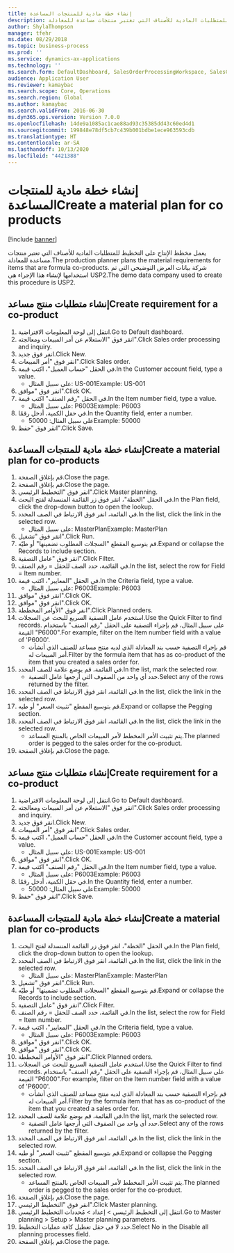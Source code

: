 ```yaml
---
title: إنشاء خطة مادية للمنتجات المساعدة
description: يعمل مخطط الإنتاج على التخطيط للمتطلبات المادية للأصناف التي تعتبر منتجات مساعدة للمعادلة.
author: ShylaThompson
manager: tfehr
ms.date: 08/29/2018
ms.topic: business-process
ms.prod: ''
ms.service: dynamics-ax-applications
ms.technology: ''
ms.search.form: DefaultDashboard, SalesOrderProcessingWorkspace, SalesCreateOrder, SalesTable, ReqCreatePlanWorkspace, ReqTransPlanCard, SysQueryForm, ReqTransPo
audience: Application User
ms.reviewer: kamaybac
ms.search.scope: Core, Operations
ms.search.region: Global
ms.author: kamaybac
ms.search.validFrom: 2016-06-30
ms.dyn365.ops.version: Version 7.0.0
ms.openlocfilehash: 14de9a1085ac1cae88ad93c35385dd43c60ed4d1
ms.sourcegitcommit: 199848e78df5cb7c439b001bdbe1ece963593cdb
ms.translationtype: HT
ms.contentlocale: ar-SA
ms.lasthandoff: 10/13/2020
ms.locfileid: "4421388"
---
```

# <a name="create-a-material-plan-for-co-products"></a><span data-ttu-id="b648d-103">إنشاء خطة مادية للمنتجات المساعدة</span><span class="sxs-lookup"><span data-stu-id="b648d-103">Create a material plan for co products</span></span>

[!include [banner](../../includes/banner.md)]

<span data-ttu-id="b648d-104">يعمل مخطط الإنتاج على التخطيط للمتطلبات المادية للأصناف التي تعتبر منتجات مساعدة للمعادلة.</span><span class="sxs-lookup"><span data-stu-id="b648d-104">The production planner plans the material requirements for items that are formula co-products.</span></span> <span data-ttu-id="b648d-105">شركة بيانات العرض التوضيحي التي تم استخدامها لإنشاء هذا الإجراء هي USP2.</span><span class="sxs-lookup"><span data-stu-id="b648d-105">The demo data company used to create this procedure is USP2.</span></span>


## <a name="create-requirement-for-a-co-product"></a><span data-ttu-id="b648d-106">إنشاء متطلبات منتج مساعد</span><span class="sxs-lookup"><span data-stu-id="b648d-106">Create requirement for a co-product</span></span>
1. <span data-ttu-id="b648d-107">انتقل إلى لوحة المعلومات الافتراضية.</span><span class="sxs-lookup"><span data-stu-id="b648d-107">Go to Default dashboard.</span></span>
2. <span data-ttu-id="b648d-108">انقر فوق "الاستعلام عن أمر المبيعات ومعالجته‬".</span><span class="sxs-lookup"><span data-stu-id="b648d-108">Click Sales order processing and inquiry.</span></span>
3. <span data-ttu-id="b648d-109">انقر فوق جديد.</span><span class="sxs-lookup"><span data-stu-id="b648d-109">Click New.</span></span>
4. <span data-ttu-id="b648d-110">انقر فوق "أمر المبيعات".</span><span class="sxs-lookup"><span data-stu-id="b648d-110">Click Sales order.</span></span>
5. <span data-ttu-id="b648d-111">في الحقل "حساب العميل"، اكتب قيمة.</span><span class="sxs-lookup"><span data-stu-id="b648d-111">In the Customer account field, type a value.</span></span>
    * <span data-ttu-id="b648d-112">على سبيل المثال: US-001</span><span class="sxs-lookup"><span data-stu-id="b648d-112">Example: US-001</span></span>  
6. <span data-ttu-id="b648d-113">انقر فوق "موافق".</span><span class="sxs-lookup"><span data-stu-id="b648d-113">Click OK.</span></span>
7. <span data-ttu-id="b648d-114">في الحقل "رقم الصنف" اكتب قيمة.</span><span class="sxs-lookup"><span data-stu-id="b648d-114">In the Item number field, type a value.</span></span>
    * <span data-ttu-id="b648d-115">على سبيل المثال: P6003</span><span class="sxs-lookup"><span data-stu-id="b648d-115">Example: P6003</span></span>  
8. <span data-ttu-id="b648d-116">في حقل الكمية، أدخل رقمًا.</span><span class="sxs-lookup"><span data-stu-id="b648d-116">In the Quantity field, enter a number.</span></span>
    * <span data-ttu-id="b648d-117">على سبيل المثال: 50000</span><span class="sxs-lookup"><span data-stu-id="b648d-117">Example: 50000</span></span>  
9. <span data-ttu-id="b648d-118">انقر فوق "حفظ".</span><span class="sxs-lookup"><span data-stu-id="b648d-118">Click Save.</span></span>

## <a name="create-a-material-plan-for-co-products"></a><span data-ttu-id="b648d-119">إنشاء خطة مادية للمنتجات المساعدة</span><span class="sxs-lookup"><span data-stu-id="b648d-119">Create a material plan for co-products</span></span>
1. <span data-ttu-id="b648d-120">قم بإغلاق الصفحة.</span><span class="sxs-lookup"><span data-stu-id="b648d-120">Close the page.</span></span>
2. <span data-ttu-id="b648d-121">قم بإغلاق الصفحة.</span><span class="sxs-lookup"><span data-stu-id="b648d-121">Close the page.</span></span>
3. <span data-ttu-id="b648d-122">انقر فوق "التخطيط الرئيسي‬".</span><span class="sxs-lookup"><span data-stu-id="b648d-122">Click Master planning.</span></span>
4. <span data-ttu-id="b648d-123">في الحقل "الخطة"، انقر فوق زر القائمة المنسدلة لفتح البحث.</span><span class="sxs-lookup"><span data-stu-id="b648d-123">In the Plan field, click the drop-down button to open the lookup.</span></span>
5. <span data-ttu-id="b648d-124">في القائمة، انقر فوق الارتباط في الصف المحدد.</span><span class="sxs-lookup"><span data-stu-id="b648d-124">In the list, click the link in the selected row.</span></span>
    * <span data-ttu-id="b648d-125">على سبيل المثال: MasterPlan</span><span class="sxs-lookup"><span data-stu-id="b648d-125">Example: MasterPlan</span></span>  
6. <span data-ttu-id="b648d-126">انقر فوق "تشغيل".</span><span class="sxs-lookup"><span data-stu-id="b648d-126">Click Run.</span></span>
7. <span data-ttu-id="b648d-127">قم بتوسيع المقطع "السجلات المطلوب تضمينها‬‬" أو طيّه.</span><span class="sxs-lookup"><span data-stu-id="b648d-127">Expand or collapse the Records to include section.</span></span>
8. <span data-ttu-id="b648d-128">انقر فوق "عامل التصفية".</span><span class="sxs-lookup"><span data-stu-id="b648d-128">Click Filter.</span></span>
9. <span data-ttu-id="b648d-129">في القائمة، حدد الصف للحقل = رقم الصنف.</span><span class="sxs-lookup"><span data-stu-id="b648d-129">In the list, select the row for Field = Item number.</span></span>
10. <span data-ttu-id="b648d-130">في الحقل "المعايير"، اكتب قيمة.</span><span class="sxs-lookup"><span data-stu-id="b648d-130">In the Criteria field, type a value.</span></span>
    * <span data-ttu-id="b648d-131">على سبيل المثال: P6003</span><span class="sxs-lookup"><span data-stu-id="b648d-131">Example: P6003</span></span>  
11. <span data-ttu-id="b648d-132">انقر فوق "موافق".</span><span class="sxs-lookup"><span data-stu-id="b648d-132">Click OK.</span></span>
12. <span data-ttu-id="b648d-133">انقر فوق "موافق".</span><span class="sxs-lookup"><span data-stu-id="b648d-133">Click OK.</span></span>
13. <span data-ttu-id="b648d-134">انقر فوق "الأوامر المخططة".</span><span class="sxs-lookup"><span data-stu-id="b648d-134">Click Planned orders.</span></span>
14. <span data-ttu-id="b648d-135">استخدم عامل التصفية السريع للبحث عن السجلات.</span><span class="sxs-lookup"><span data-stu-id="b648d-135">Use the Quick Filter to find records.</span></span> <span data-ttu-id="b648d-136">على سبيل المثال، قم بإجراء التصفية على الحقل "رقم الصنف" باستخدام القيمة "P6000".</span><span class="sxs-lookup"><span data-stu-id="b648d-136">For example, filter on the Item number field with a value of 'P6000'.</span></span>
    * <span data-ttu-id="b648d-137">قم بإجراء التصفية حسب بند المعادلة الذي لديه منتج مساعد للصنف الذي أنشأت أمر المبيعات له.</span><span class="sxs-lookup"><span data-stu-id="b648d-137">Filter by the formula item that has as co-product of the item that you created a sales order for.</span></span>  
15. <span data-ttu-id="b648d-138">في القائمة، قم بوضع علامة للصف المحدد.</span><span class="sxs-lookup"><span data-stu-id="b648d-138">In the list, mark the selected row.</span></span>
    * <span data-ttu-id="b648d-139">حدد أي واحد من الصفوف التي أرجعها عامل التصفية.</span><span class="sxs-lookup"><span data-stu-id="b648d-139">Select any of the rows returned by the filter.</span></span>  
16. <span data-ttu-id="b648d-140">في القائمة، انقر فوق الارتباط في الصف المحدد.</span><span class="sxs-lookup"><span data-stu-id="b648d-140">In the list, click the link in the selected row.</span></span>
17. <span data-ttu-id="b648d-141">قم بتوسيع المقطع "تثبيت السعر" أو طيه.</span><span class="sxs-lookup"><span data-stu-id="b648d-141">Expand or collapse the Pegging section.</span></span>
18. <span data-ttu-id="b648d-142">في القائمة، انقر فوق الارتباط في الصف المحدد.</span><span class="sxs-lookup"><span data-stu-id="b648d-142">In the list, click the link in the selected row.</span></span>
    * <span data-ttu-id="b648d-143">يتم تثبيت الأمر المخطط لأمر المبيعات الخاص بالمنتج المساعد.</span><span class="sxs-lookup"><span data-stu-id="b648d-143">The planned order is pegged to the sales order for the co-product.</span></span>  
19. <span data-ttu-id="b648d-144">قم بإغلاق الصفحة.</span><span class="sxs-lookup"><span data-stu-id="b648d-144">Close the page.</span></span>

## <a name="create-requirement-for-a-co-product"></a><span data-ttu-id="b648d-145">إنشاء متطلبات منتج مساعد</span><span class="sxs-lookup"><span data-stu-id="b648d-145">Create requirement for a co-product</span></span>
1. <span data-ttu-id="b648d-146">انتقل إلى لوحة المعلومات الافتراضية.</span><span class="sxs-lookup"><span data-stu-id="b648d-146">Go to Default dashboard.</span></span>
2. <span data-ttu-id="b648d-147">انقر فوق "الاستعلام عن أمر المبيعات ومعالجته‬".</span><span class="sxs-lookup"><span data-stu-id="b648d-147">Click Sales order processing and inquiry.</span></span>
3. <span data-ttu-id="b648d-148">انقر فوق جديد.</span><span class="sxs-lookup"><span data-stu-id="b648d-148">Click New.</span></span>
4. <span data-ttu-id="b648d-149">انقر فوق "أمر المبيعات".</span><span class="sxs-lookup"><span data-stu-id="b648d-149">Click Sales order.</span></span>
5. <span data-ttu-id="b648d-150">في الحقل "حساب العميل"، اكتب قيمة.</span><span class="sxs-lookup"><span data-stu-id="b648d-150">In the Customer account field, type a value.</span></span>
    * <span data-ttu-id="b648d-151">على سبيل المثال: US-001</span><span class="sxs-lookup"><span data-stu-id="b648d-151">Example: US-001</span></span>  
6. <span data-ttu-id="b648d-152">انقر فوق "موافق".</span><span class="sxs-lookup"><span data-stu-id="b648d-152">Click OK.</span></span>
7. <span data-ttu-id="b648d-153">في الحقل "رقم الصنف" اكتب قيمة.</span><span class="sxs-lookup"><span data-stu-id="b648d-153">In the Item number field, type a value.</span></span>
    * <span data-ttu-id="b648d-154">على سبيل المثال: P6003</span><span class="sxs-lookup"><span data-stu-id="b648d-154">Example: P6003</span></span>  
8. <span data-ttu-id="b648d-155">في حقل الكمية، أدخل رقمًا.</span><span class="sxs-lookup"><span data-stu-id="b648d-155">In the Quantity field, enter a number.</span></span>
    * <span data-ttu-id="b648d-156">على سبيل المثال: 50000</span><span class="sxs-lookup"><span data-stu-id="b648d-156">Example: 50000</span></span>  
9. <span data-ttu-id="b648d-157">انقر فوق "حفظ".</span><span class="sxs-lookup"><span data-stu-id="b648d-157">Click Save.</span></span>

## <a name="create-a-material-plan-for-co-products"></a><span data-ttu-id="b648d-158">إنشاء خطة مادية للمنتجات المساعدة</span><span class="sxs-lookup"><span data-stu-id="b648d-158">Create a material plan for co-products</span></span>
1. <span data-ttu-id="b648d-159">في الحقل "الخطة"، انقر فوق زر القائمة المنسدلة لفتح البحث.</span><span class="sxs-lookup"><span data-stu-id="b648d-159">In the Plan field, click the drop-down button to open the lookup.</span></span>
2. <span data-ttu-id="b648d-160">في القائمة، انقر فوق الارتباط في الصف المحدد.</span><span class="sxs-lookup"><span data-stu-id="b648d-160">In the list, click the link in the selected row.</span></span>
    * <span data-ttu-id="b648d-161">على سبيل المثال: MasterPlan</span><span class="sxs-lookup"><span data-stu-id="b648d-161">Example: MasterPlan</span></span>  
3. <span data-ttu-id="b648d-162">انقر فوق "تشغيل".</span><span class="sxs-lookup"><span data-stu-id="b648d-162">Click Run.</span></span>
4. <span data-ttu-id="b648d-163">قم بتوسيع المقطع "السجلات المطلوب تضمينها‬‬" أو طيّه.</span><span class="sxs-lookup"><span data-stu-id="b648d-163">Expand or collapse the Records to include section.</span></span>
5. <span data-ttu-id="b648d-164">انقر فوق "عامل التصفية".</span><span class="sxs-lookup"><span data-stu-id="b648d-164">Click Filter.</span></span>
6. <span data-ttu-id="b648d-165">في القائمة، حدد الصف للحقل = رقم الصنف.</span><span class="sxs-lookup"><span data-stu-id="b648d-165">In the list, select the row for Field = Item number.</span></span>
7. <span data-ttu-id="b648d-166">في الحقل "المعايير"، اكتب قيمة.</span><span class="sxs-lookup"><span data-stu-id="b648d-166">In the Criteria field, type a value.</span></span>
    * <span data-ttu-id="b648d-167">على سبيل المثال: P6003</span><span class="sxs-lookup"><span data-stu-id="b648d-167">Example: P6003</span></span>  
8. <span data-ttu-id="b648d-168">انقر فوق "موافق".</span><span class="sxs-lookup"><span data-stu-id="b648d-168">Click OK.</span></span>
9. <span data-ttu-id="b648d-169">انقر فوق "موافق".</span><span class="sxs-lookup"><span data-stu-id="b648d-169">Click OK.</span></span>
10. <span data-ttu-id="b648d-170">انقر فوق "الأوامر المخططة".</span><span class="sxs-lookup"><span data-stu-id="b648d-170">Click Planned orders.</span></span>
11. <span data-ttu-id="b648d-171">استخدم عامل التصفية السريع للبحث عن السجلات.</span><span class="sxs-lookup"><span data-stu-id="b648d-171">Use the Quick Filter to find records.</span></span> <span data-ttu-id="b648d-172">على سبيل المثال، قم بإجراء التصفية على الحقل "رقم الصنف" باستخدام القيمة "P6000".</span><span class="sxs-lookup"><span data-stu-id="b648d-172">For example, filter on the Item number field with a value of 'P6000'.</span></span>
    * <span data-ttu-id="b648d-173">قم بإجراء التصفية حسب بند المعادلة الذي لديه منتج مساعد للصنف الذي أنشأت أمر المبيعات له.</span><span class="sxs-lookup"><span data-stu-id="b648d-173">Filter by the formula item that has as co-product of the item that you created a sales order for.</span></span>  
12. <span data-ttu-id="b648d-174">في القائمة، قم بوضع علامة للصف المحدد.</span><span class="sxs-lookup"><span data-stu-id="b648d-174">In the list, mark the selected row.</span></span>
    * <span data-ttu-id="b648d-175">حدد أي واحد من الصفوف التي أرجعها عامل التصفية.</span><span class="sxs-lookup"><span data-stu-id="b648d-175">Select any of the rows returned by the filter.</span></span>  
13. <span data-ttu-id="b648d-176">في القائمة، انقر فوق الارتباط في الصف المحدد.</span><span class="sxs-lookup"><span data-stu-id="b648d-176">In the list, click the link in the selected row.</span></span>
14. <span data-ttu-id="b648d-177">قم بتوسيع المقطع "تثبيت السعر" أو طيه.</span><span class="sxs-lookup"><span data-stu-id="b648d-177">Expand or collapse the Pegging section.</span></span>
15. <span data-ttu-id="b648d-178">في القائمة، انقر فوق الارتباط في الصف المحدد.</span><span class="sxs-lookup"><span data-stu-id="b648d-178">In the list, click the link in the selected row.</span></span>
    * <span data-ttu-id="b648d-179">يتم تثبيت الأمر المخطط لأمر المبيعات الخاص بالمنتج المساعد.</span><span class="sxs-lookup"><span data-stu-id="b648d-179">The planned order is pegged to the sales order for the co-product.</span></span>  
16. <span data-ttu-id="b648d-180">قم بإغلاق الصفحة.</span><span class="sxs-lookup"><span data-stu-id="b648d-180">Close the page.</span></span>
17. <span data-ttu-id="b648d-181">انقر فوق "التخطيط الرئيسي‬".</span><span class="sxs-lookup"><span data-stu-id="b648d-181">Click Master planning.</span></span>
18. <span data-ttu-id="b648d-182">انتقل إلى التخطيط الرئيسي > إعداد > مُحددات التخطيط الرئيسي.</span><span class="sxs-lookup"><span data-stu-id="b648d-182">Go to Master planning > Setup > Master planning parameters.</span></span>
19. <span data-ttu-id="b648d-183">حدد لا في حقل تعطيل كافة عمليات التخطيط.</span><span class="sxs-lookup"><span data-stu-id="b648d-183">Select No in the Disable all planning processes field.</span></span>
20. <span data-ttu-id="b648d-184">قم بإغلاق الصفحة.</span><span class="sxs-lookup"><span data-stu-id="b648d-184">Close the page.</span></span>


